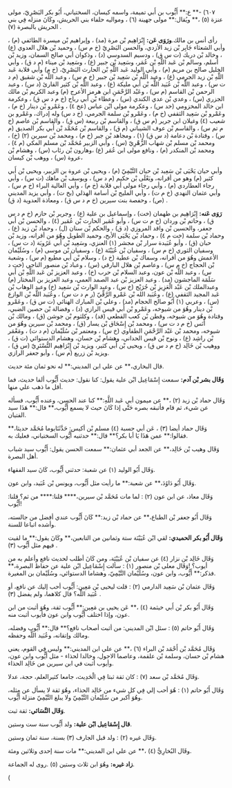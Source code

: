 ٦٠٧) -** ع:** أَيُّوب بن أَبي تميمة، واسمه كيسان، السختياني، أَبُو بكر البَصْرِيّ، مولى عنزة (٥) ،** ويُقال:** مولى جهينة (٦) ، ومواليه حلفاء بني الحريش، وكَانَ منزله فِي بني الحريش بالبصرة (٧) .

رأى أنس بن مالك.**ورَوَى عَن:** إِبْرَاهِيم بْن مرة (مد) ، وإبراهيم بْن ميسرة الطائفي (م) ، وأبي الشعثاء جَابِر بْن زيد الأزدي، والحسن البَصْرِيّ (خ م س) ، وحميد بْن هلال العدوي (ع) ، وخالد بْن دريك (ت س ق) ، ودسيم السدوسي (د) ، وذكوان أبي صالح السمان، وزيد بْن أسلم، وسالم بْن عَبد اللَّهِ بْن عُمَر، وسَعِيد بْن جبير (ع) ، وسَعِيد بْن ميناء (م د ق) ، وأبي الخليل صالح بن مريم (م) ، وأبي الوليد عَبد اللَّهِ بْن الحارث البَصْرِيّ، (خ م) وأبي قلابة عَبد اللَّهِ بْن زيد الجرمي (ع) ، وعبد اللَّه بْن سَعِيد بْن جبير (خ م س) ، وعبد اللَّه بْن شقيق (م د ت س) ، وعبد اللَّه بْن عُبَيد اللَّه بْن أَبي مليكة (ع) ، وعبد اللَّه بْن كثير القارئ (د س) ، وعبد الرحمن بْن القاسم (م س) ، وعَبْد الرَّحْمَنِ ابن هرمز الأعرج (م) وعبد الكريم بْن مالك الجزري (س) ، وعدي بْن عدي الكندي (س) ، وعطاء بْن أَبي رباح (خ م د س ق) ، وعكرمة ابن خالد المخزومي (خد س) ، وعكرمة مولى ابْن عباس (عخ ٤) ، وعَمْرو بْن دينار (خ م) ، وعَمْرو بْن سَعِيد الثقفي (خ م) ، وعَمْرو بْن سلمة الجرمي، (خ د س) وله إدراك، وعَمْرو بن شعيب (٤) وغيلان ابن جرير (م س ق) ، والقاسم بْن ربيعة (س ق) ، والقاسم بْن عاصم (خ م تم س) ، والقاسم بْن عوف الشيباني (م ق) ، والقاسم بْن مُحَمَّد بْن أَبي بكر الصديق (م س) ، وقتادة بْن دعامة (د س ق) (١) ، ومجاهد بْن جبر (خ م) ، ومحمد بْن سيرين (٢) (خ) ، ومحمد بْن مسلم بْن شهاب الزُّهْرِيّ (س) ، وأبي الزبير مُحَمَّد بْن مسلم المكي (م ٤) ، ومحمد بْن المنكدر (م) ، ونافع مولى ابن عُمَر (ع) ،وهارون بْن رئاب (س) ، وهشام بْن عروة (س) ، ووهب بْن كيسان،

وأبي حيان يَحْيَى بْن سَعِيد بْن حيان التَّيْمِيّ (م) ، ويحيى بْن عروة بن الزبير، ويحيى بْن أَبي كثير (م) وهو من أقرانه، ويَعْلَى بْن حكيم (م د س) ، ويوسف بْن ماهك (ت س) ، وأبي رجاء العطاردي (م) ، وأبي رجاء مولى أبي قلابة (خ م) ، وأبي العالية البراء (خ م س) ، وأبي عثمان النهدي (خ م ت) ، وأبي المليح بْن أسامة الهذلي (بخ ت) ، وأبي يزيد المديني (ص) ، وحفصة بنت سيرين (خ م د س ق) ، ومعاذة العدوية (د ق) .

**رَوَى عَنه:** إِبْرَاهِيم بن طهمان (خت) ، وإسماعيل بن علية (ع) ، وجرير بْن حازم (خ م د س ق) ، وحاتم بْن وردان (خ م ت س) ، وأبو عُمَير الحارث بْن عُمَير (٤) ، والحسن بْن أَبي جعفر، والحسين بْن واقد المروزي (د ق) ، والحكم بْن سنان (ل) ، وحماد بْن زيد (ع) ، وحماد بْن سلمة (خت م ٤) ، وحماد بْن يَحْيَى الأبح، وحميد الطويل وهُوَ من أقرانه، وزيد بْن حبان (ق) ، وأبو عُبَيدة سرار بْن مجشر (١) العنزي، وسَعِيد بْن أَبي عَرُوبَة (د ت س) ، وسفيان الثوري (خ م س) ، وسفيان بْن عُيَيْنَة (ع) ، وسفيان بْن موسى (م) ، وسُلَيْمان الأعمش وهُوَ من أقرانه، وسماك بْن عطية (خ د) ، وسلام بْن أَبي مطيع (م س) ، وشعبة بْن الحجاج (خ م س) ، وعاصم بْن هلال البارقي (س) ، وعباد بْن منصور الناجي (خت د س) ، وعبد اللَّه بْن عون، وعبد السلام بْن حرب (خ) ، وعبد العزيز بْن عَبد اللَّهِ بْن أَبي سَلَمَة الماجشون (مد) . وعبد العزيز بْن عبد الصمد العمي، وعبد العزيز بن المختار (م) وعبدالملك بْن عَبْد الْعَزِيزِ بْن جُرَيْج (خ س) ، وعبد الوارث بْن سَعِيد (خ) وعبد الوهاب بْن عَبد المجيد الثقفي (ع) ، وعُبَيد الله بْن عَمْرو الرَّقِّيّ (ر م د ت س) ، وعُبَيد اللَّه بْن الوازع (س) ، وعربي (١) أَبُو صالح الحجام (مد) ، وعلي بْن المبارك الهنائي (ت س ق) ، وعَمْرو بْن دينار وهُوَ من شيوخه، وعَمْرو بْن أَبي قيس الرازي (د) ، وفضالة بْن حصين الضبي، وقتادة وهُوَ من شيوخه، وقطن بْن كعب القطعي (قد) ، وكلثوم بْن جوشن (ق) ، ومالك بْن أَنَس (خ م د ت س) ، ومحمد بْن إِسْحَاق بْن يسار (ق) ، ومحمد بْن سيرين وهُوَ من شيوخه، ومحمد بْن عَبْد الرَّحْمَنِ الطفاوي (خ س) ، ومعتمر بْن سُلَيْمان (م د ت) ، ومَعْمَر بْن راشِد (ع) ، ونوح بْن قيس الحداني، وهشام بْن حسان، وهشام الدستوائي (ت ق) ، ووهيب بْن خَالِد (خ م د س ق) ، ويحيى بْن أَبي كثير، ويزيد بْن إِبْرَاهِيم التُّسْتَرِيّ (س ق) ، ويزيد بْن زريع (م س) ، وأبو جعفر الرازي.

قال البخاري،** عن علي ابن المديني:** له نحو ثمان مئة حديث.

**وَقَال بشر بْن آدم:** سمعت إِسْمَاعِيل ابْن علية يقول: كنا نقول: حديث أَيُّوب ألفا حديث، فما أقل ما ذهب علي منها.

وَقَال حماد بْن زيد (٢) ،** عن ميمون أبي عَبد اللَّهِ:** كنا عند الحسن، وعنده أَيُّوب، فسأله عن شيء، ثم قام فأتبقه بصره حَتَّى إذا كَانَ حيث لا يسمع أَيُّوب،** قال:** هَذَا سيد الفتيان.

وَقَال حماد أيضا (٣) ، عَن أبي حسبة (٤) مسلم بْن أكيس: حَدَّثَنَايوما مُحَمَّد حديثا،** فقالوا:** عمن هَذَا يَا أبا بكر؟** قال:** حدثنيه أَيُّوب السختياني، فعليك به.

وَقَال وهيب بْن خَالِد،** عن الجعد أبي عثمان:** سمعت الحسن يقول: أَيُّوب سيد شباب أهل البصرة.

وَقَال أَبُو الوليد (١) عن شعبة: حدثني أَيُّوب، كَانَ سيد الفقهاء.

وَقَال أَبُو دَاوُدَ،** عن شعبة:** ما رأيت مثل أَيُّوب، ويونس بْن عُبَيد، وابن عون.

وَقَال معاذ، عن ابن عون (٢) : لما مات مُحَمَّد بْن سيرين،**** قلنا:**** من ثم؟ قلنا: أَيُّوب!

وَقَال أَبُو جعفر بْن الطباع،** عن حماد بْن زيد:** كَانَ أَيُّوب عندي أفضل من جالسته، وأشده اتباعا للسنة.

**وَقَال أَبُو بكر الحميدي:** لقي ابْن عُيَيْنَة ستة وثمانين من التابعين،** وكَانَ يقول:** ما لقيت فيهم مثل أَيُّوب (٣) .

وَقَال خَالِد بْن نزار (٤) عن سفيان بْن عُيَيْنَة، ومن كَانَ أطلب لحديث نافع وأعلم به من أيوب؟ !وَقَال معلى بْن منصور (١) : سألت إِسْمَاعِيل ابْن علية عن حفاظ البصرة،** فذكر:** أَيُّوب، وابن عون، وسُلَيْمان التَّيْمِيّ، وهشاما الدستوائي، وسُلَيْمان بن المغيرة.

وَقَال عثمان بْن سَعِيد الدارمي (٢) : قلت ليحيى بْن مَعِين: أَيُّوب أحب إليك عن نافع، أو عُبَيد اللَّه؟ قال كلاهما، ولم يفضل (٣) .

وَقَال أَبُو بكر بْن أَبي خيثمة (٤) ،** عَن يحيى بن مَعِين:** أَيُّوب ثقة، وهُوَ أثبت من ابن عون، وإذا اختلف أَيُّوب وابن عون فأيوب أثبت منه.

وَقَال أَبُو حاتم (٥) : سئل ابْن المديني: من أثبت أصحاب نافع؟** قال:** أَيُّوب وفضله، ومالك وإتقانه، وعُبَيد اللَّه وحفظه.

وَقَال مُحَمَّد بْن أَحْمَد بْن البراء (٦) ،** عن علي ابن المديني:** وليس فِي القوم، يعني هشام بْن حسان، وسلمة بْن علقمة، وعاصما الاحول، وخالدا لحذاء - مثل أَيُّوب وابن عون، وأيوب أثبت في ابن سيرين من خَالِد الحذاء.

وَقَال مُحَمَّد بْن سعد (٧) : كان ثقة ثبتا فِي الْحَدِيث، جامعا كثيرالعلم، حجة، عدلا.

وَقَال أَبُو حاتم (١) : هُوَ أحب إلي فِي كل شيء من خَالِد الحذاء، وهُوَ ثقة لا يسأل عن مثله، وهُوَ أكبر من سُلَيْمان التَّيْمِيّ ولا يبلغ التَّيْمِيّ منزلة أَيُّوب.

**وَقَال النَّسَائي:** ثقة ثبت.

**قال إِسْمَاعِيل ابْن علية:** ولد أَيُّوب سنة ست وستين.

وَقَال غيره (٢) : ولد قبل الجارف (٣) بسنة، سنة ثمان وستين.

وقَال البُخارِيُّ (٤) ،** عن علي ابن المديني:** مات سنة إحدى وثلاثين ومئة.

**زاد غيره:** وهُوَ ابن ثلاث وستين (٥) .روى له الجماعة.

(